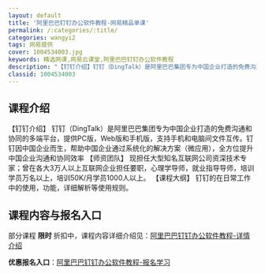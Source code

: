 ```yaml
---
layout: default
title: '阿里巴巴钉钉办公软件教程-网易精品单课'
permalink: /:categories/:title/
categories: wangyi2
tags: 网易提供
cover: 1004534003.jpg
keywords: 精选网课,网易云课堂,阿里巴巴钉钉办公软件教程
description: "【钉钉介绍】钉钉（DingTalk）是阿里巴巴集团专为中国企业打造的免费沟通和协同的多端平台，提供PC版，Web版和手机版，支持手机和电脑间文件互传。钉钉因中国企业而生，帮助中国企业通过系统"
classid: 1004534003
---
```


## 课程介绍

【钉钉介绍】
           钉钉（DingTalk）是阿里巴巴集团专为中国企业打造的免费沟通和协同的多端平台，提供PC版，Web版和手机版，支持手机和电脑间文件互传。钉钉因中国企业而生，帮助中国企业通过系统化的解决方案（微应用），全方位提升中国企业沟通和协同效率 
【师资团队】
           现担任大型知名互联网公司资深技术专家；曾在各大3万人以上互联网企业担任要职，心理学导师，就业指导导师，培训学员万名以上，培训50K/月学员1000人以上。
【课程大纲】
            钉钉的在日常工作中的使用，功能，详细解析等使用规则。

## 课程内容与报名入口

部分课程 **限时** 折扣中，课程内容详细介绍见：[阿里巴巴钉钉办公软件教程-详情介绍](https://study.163.com/course/introduction/1004534003.htm?share=1&shareId=1025206652&utm_campaign=share&utm_medium=iphoneShare&utm_source=&utm_u=1025206652)

**优惠报名入口**：[阿里巴巴钉钉办公软件教程-报名学习](https://study.163.com/course/introduction/1004534003.htm?share=1&shareId=1025206652&utm_campaign=share&utm_medium=iphoneShare&utm_source=&utm_u=1025206652)

